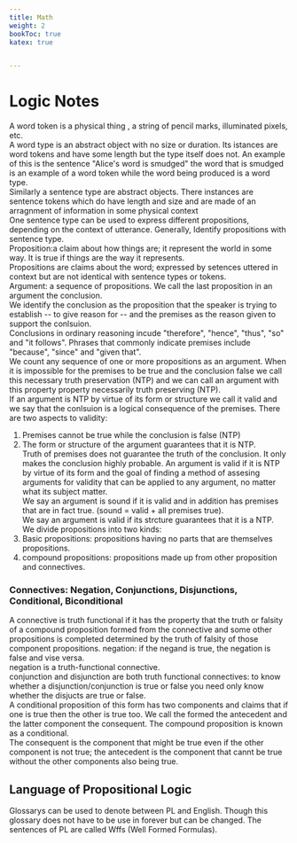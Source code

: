 ```yaml
---
title: Math
weight: 2
bookToc: true
katex: true


---
```


# Logic Notes

A word token is a physical thing , a string of pencil marks, illuminated pixels, etc.  
A word type is an abstract object with no size or duration. Its istances are word tokens and have some length but the type itself does not. An example of this is the sentence "Alice's word is smudged" the word that is smudged is an example of a word token while the word being produced is a word type.  
Similarly a sentence type are abstract objects. There instances are sentence tokens which do have length and size and are made of an arragnment of information in some physical context  
One sentence type can be used to express different propositions, depending on the context of utterance. Generally, Identify propositions with sentence type.  
Proposition:a claim about how things are; it represent the world in some way. It is true if things are the way it represents.  
Propositions are claims about the word; expressed by setences uttered in context but are not identical with sentence types or tokens.  
Argument: a sequence of propositions. We call the last proposition in an argument the conclusion.  
We identify the conclusion as the proposition that the speaker is trying to establish -- to give reason for -- and the premises as the reason given to support the conlsuion.  
Conclusions in ordinary reasoning incude "therefore", "hence", "thus", "so" and "it follows". Phrases that commonly indicate premises include "because", "since" and "given that".  
We count any sequence of one or more propositions as an argument. 
When it is impossible for the premises to be true and the conclusion false we call this necessary truth preservation (NTP) and we can call an argument with this property property necessarily truth preserving (NTP).  
If an argument is NTP by virtue of its form or structure we call it valid and we say that the conlsuion is a logical consequence of the premises. There are two aspects to validity:  
1. Premises cannot be true while the conclusion is false (NTP)  
2. The form or structure of the argument guarantees that it is NTP.  
Truth of premises does not guarantee the truth of the conclusion. It only makes the conclusion highly probable.
An argument is valid if it is NTP by virtue of its form and the goal of finding a method of assesing arguments for validity that can be applied to any argument, no matter what its subject matter.  
We say an argument is sound if it is valid and in addition has premises that are in fact true. (sound = valid + all premises true).  
We say an argument is valid if its strcture guarantees that it is a NTP.  
We divide propositions into two kinds:
1. Basic propositions: propositions having no parts that are themselves propositions.  
2. compound propositions: propositions made up from other proposition and connectives.  
### Connectives: Negation, Conjunctions, Disjunctions, Conditional, Biconditional 
A connective is truth functional if it has the property that the truth or falsity of a compound proposition formed from the connective and some other propositions is completed determined by the truth of falsity  of those component propositions.
negation: if the negand is true, the negation is false and vise versa.  
negation is a truth-functional connective.  
conjunction and disjunction are both truth functional connectives: to know whether a disjunction/conjunction is true or false you need only know whether the disjucts are true or false.  
A conditional proposition of this form has two components and claims that if one is true then the other is true too. We call the formed the antecedent and the latter component the consequent. The compound proposition is known as a conditional.  
The consequent is the component that might be true even if the other component is not true; the antecedent is the component that cannt be true without the other components also being true. 
## Language of Propositional Logic 
Glossarys can be used to denote between PL and English. Though this glossary does not have to be use in forever but can be changed. 
The sentences of PL are called Wffs (Well Formed Formulas).  

 


